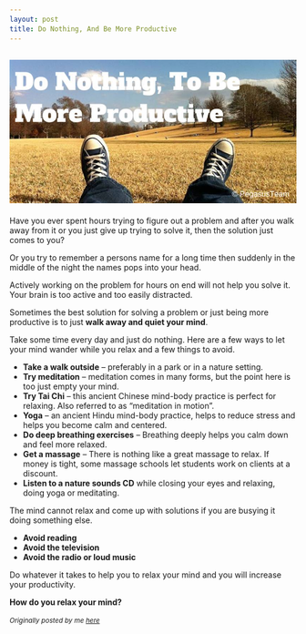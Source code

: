 ```yaml
---
layout: post
title: Do Nothing, And Be More Productive
---
```


![placeholder](/assets/media/relax_pexels.jpg "Do Nothing")
---

<div class="message">
Have you ever spent hours trying to figure out a problem and after you walk away from it or you just give up trying to solve it, then the solution just comes to you?</div>

Or you try to remember a persons name for a long time then suddenly in the middle of the night the names pops into your head.

Actively working on the problem for hours on end will not help you solve it. Your brain is too active and too easily distracted.

Sometimes the best solution for solving a problem or just being more productive is to just <strong>walk away and quiet your mind</strong>.

Take some time every day and just do nothing. Here are a few ways to let your mind wander while you relax and a few things to avoid.

* <strong>Take a walk outside</strong> – preferably in a park or in a nature setting.
* <strong>Try meditation</strong> – meditation comes in many forms, but the point here is too just empty your mind.
* <strong>Try Tai Chi</strong> – this ancient Chinese mind-body practice is perfect for relaxing. Also referred to as “meditation in motion”.
* <strong>Yoga</strong> – an ancient Hindu mind-body practice, helps to reduce stress and helps you become calm and centered.
* <strong>Do deep breathing exercises</strong> – Breathing deeply helps you calm down and feel more relaxed.
* <strong>Get a massage</strong> – There is nothing like a great massage to relax. If money is tight, some massage schools let students work on clients at a discount.
* <strong>Listen to a nature sounds CD</strong> while closing your eyes and relaxing, doing yoga or meditating.

The mind cannot relax and come up with solutions if you are busying it doing something else.

* <strong>Avoid reading</strong>
* <strong>Avoid the television</strong>
* <strong>Avoid the radio or loud music</strong>

Do whatever it takes to help you to relax your mind and you will increase your productivity.

<strong>How do you relax your mind?</strong>

<small><em>Originally posted by me [here](http://www.pegasusteam.com/do-nothing-to-be-more-productive/)</em></small>
